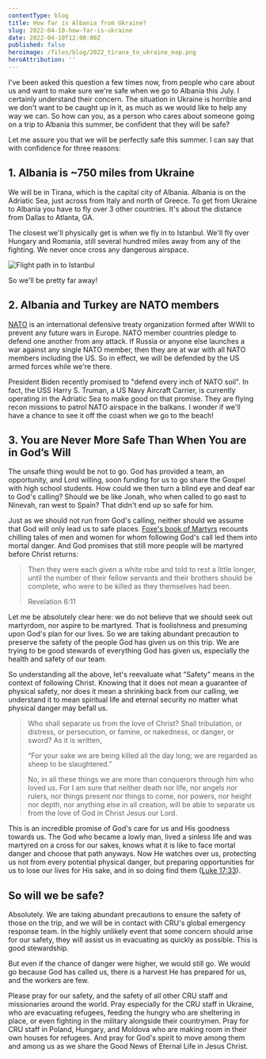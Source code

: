 ```yaml
---
contentType: blog
title: How far is Albania from Ukraine?
slug: 2022-04-10-how-far-is-ukraine
date: 2022-04-10T12:00:00Z
published: false
heroimage: /files/blog/2022_tirana_to_ukraine_map.png
heroAttribution: ''
---
```


I've been asked this question a few times now, from people who care about us and want to make sure we're safe when
we go to Albania this July.  I certainly understand their concern.  The situation in Ukraine is horrible and we don't
want to be caught up in it, as much as we would like to help any way we can.  So how can you, as a person who cares
about someone going on a trip to Albania this summer, be confident that they will be safe?

Let me assure you that we will be perfectly safe this summer.  I can say that with confidence for three reasons:

## 1. Albania is ~750 miles from Ukraine

We will be in Tirana, which is the capital city of Albania.  Albania is on the Adriatic Sea, just across from Italy
and north of Greece.  To get from Ukraine to Albania you have to fly over 3 other countries.  It's
about the distance from Dallas to Atlanta, GA.

The closest we'll physically get is when we fly in to Istanbul.  We'll fly over Hungary and Romania,
still several hundred miles away from any of the fighting.  We never once cross any dangerous airspace.

![Flight path in to Istanbul](static/files/blog/2022_dfw-ist_flight.png)

So we'll be pretty far away!

## 2. Albania and Turkey are NATO members

[NATO](https://en.wikipedia.org/wiki/NATO) is an international defensive treaty organization formed after
WWII to prevent any future wars in Europe.  NATO member countries pledge to defend one another from any
attack.  If Russia or anyone else launches a war against any single NATO member, then they are at war
with all NATO members including the US.  So in effect, we will be defended by the US armed forces while
we're there.

President Biden recently promised to "defend every inch of NATO soil".  In fact, the USS Harry S. Truman, a 
US Navy Aircraft Carrier, is currently operating in the Adriatic Sea to make good on that promise.
They are flying recon missions to patrol NATO airspace in the balkans.  I wonder if we'll have a chance to see it 
off the coast when we go to the beach!

## 3. You are Never More Safe Than When You are in God’s Will

The unsafe thing would be not to go.  God has provided a team, an opportunity, and Lord willing, soon funding for us
to go share the Gospel with high school students.  How could we then turn a blind eye and deaf ear to God's calling?
Should we be like Jonah, who when called to go east to Ninevah, ran west to Spain?  That didn't end up so safe for him.

Just as we should not run from God's calling, neither should we assume that God will only lead us to safe places.
[Foxe's book of Martyrs](https://www.gutenberg.org/files/22400/22400-h/22400-h.htm) recounts chilling tales of men and
women for whom following God's call led them into mortal danger.  And God promises that still more people will be
martyred before Christ returns:

> Then they were each given a white robe and told to rest a little longer, until the number of their fellow servants
> and their brothers should be complete, who were to be killed as they themselves had been.
> <footer class="blockquote-footer">Revelation 6:11</footer>

Let me be absolutely clear here: we do not believe that we should seek out martyrdom, nor aspire to be martyred.  That
is foolishness and presuming upon God's plan for our lives.  So we are taking abundant precaution to preserve the safety
of the people God has given us on this trip.  We are trying to be good stewards of everything God has given us,
especially the health and safety of our team.

So understanding all the above, let's reevaluate what "Safety" means in the context of following Christ.  Knowing
that it does not mean a guarantee of physical safety, nor does it mean a shrinking back from our calling, we understand
it to mean spiritual life and eternal security no matter what physical danger may befall us.

> Who shall separate us from the love of Christ? Shall tribulation, or distress, or persecution, or famine, or 
> nakedness, or danger, or sword? As it is written,
>
>  “For your sake we are being killed all the day long;
>     we are regarded as sheep to be slaughtered.”
>
> No, in all these things we are more than conquerors through him who loved us. For I am sure that neither death nor 
> life, nor angels nor rulers, nor things present nor things to come, nor powers, nor height nor depth, nor anything 
> else in all creation, will be able to separate us from the love of God in Christ Jesus our Lord.

This is an incredible promise of God's care for us and His goodness towards us.  The God who became a lowly man, lived
a sinless life and was martyred on a cross for our sakes, knows what it is like to face mortal danger and choose that
path anyways.  Now He watches over us, protecting us not from every potential physical danger, but preparing
opportunities for us to lose our lives for His sake, and in so doing find them ([Luke 17:33](https://biblehub.com/esv/luke/17.htm)).

## So will we be safe?

Absolutely.  We are taking abundant precautions to ensure the safety of those on the trip, and we will be in
contact with CRU's global emergency response team.  In the highly unlikely event that some concern should arise for our
safety, they will assist us in evacuating as quickly as possible.  This is good stewardship.

But even if the chance of danger were higher, we would still go.  We would go because God has called us, there is a
harvest He has prepared for us, and the workers are few.

Please pray for our safety, and the safety of all other CRU staff and missionaries around the world.  Pray especially
for the CRU staff in Ukraine, who are evacuating refugees, feeding the hungry who are sheltering in place, or even fighting
in the military alongside their countrymen.  Pray for CRU staff in Poland, Hungary, and Moldova who are making room in
their own houses for refugees.  And pray for God's spirit to move among them and among us as we share the Good News of
Eternal Life in Jesus Christ.
